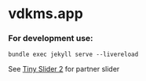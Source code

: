 # vdkms.app

### For development use:

```
bundle exec jekyll serve --livereload
```

See [Tiny Slider 2](https://github.com/ganlanyuan/tiny-slider) for partner slider